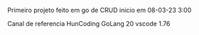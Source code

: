 Primeiro projeto feito em go de CRUD
inicio em 08-03-23 3:00

Canal de referencia HunCoding
GoLang 20
vscode 1.76
